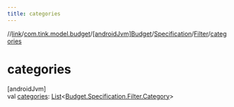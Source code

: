 ```yaml
---
title: categories
---
```

//[link](../../../../../index.html)/[com.tink.model.budget](../../../index.html)/[[androidJvm]Budget](../../index.html)/[Specification](../index.html)/[Filter](index.html)/[categories](categories.html)



# categories



[androidJvm]\
val [categories](categories.html): [List](https://kotlinlang.org/api/latest/jvm/stdlib/kotlin.collections/-list/index.html)&lt;[Budget.Specification.Filter.Category](-category/index.html)&gt;




